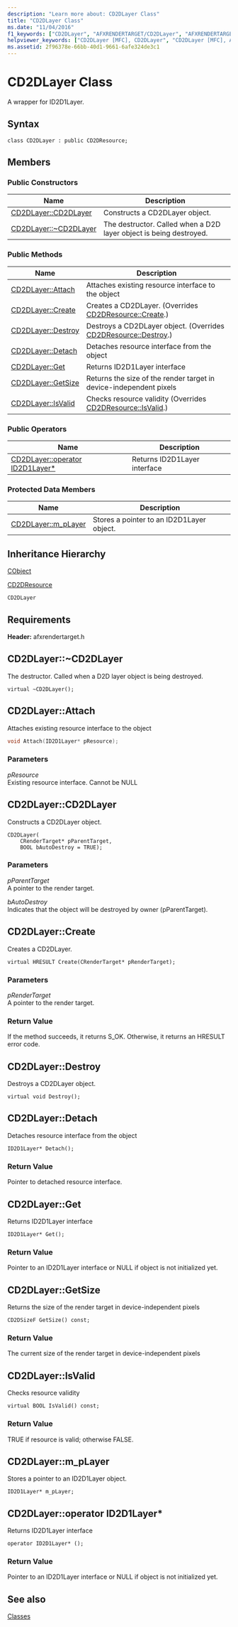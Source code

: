 ```yaml
---
description: "Learn more about: CD2DLayer Class"
title: "CD2DLayer Class"
ms.date: "11/04/2016"
f1_keywords: ["CD2DLayer", "AFXRENDERTARGET/CD2DLayer", "AFXRENDERTARGET/CD2DLayer::CD2DLayer", "AFXRENDERTARGET/CD2DLayer::Attach", "AFXRENDERTARGET/CD2DLayer::Create", "AFXRENDERTARGET/CD2DLayer::Destroy", "AFXRENDERTARGET/CD2DLayer::Detach", "AFXRENDERTARGET/CD2DLayer::Get", "AFXRENDERTARGET/CD2DLayer::GetSize", "AFXRENDERTARGET/CD2DLayer::IsValid", "AFXRENDERTARGET/CD2DLayer::m_pLayer"]
helpviewer_keywords: ["CD2DLayer [MFC], CD2DLayer", "CD2DLayer [MFC], Attach", "CD2DLayer [MFC], Create", "CD2DLayer [MFC], Destroy", "CD2DLayer [MFC], Detach", "CD2DLayer [MFC], Get", "CD2DLayer [MFC], GetSize", "CD2DLayer [MFC], IsValid", "CD2DLayer [MFC], m_pLayer"]
ms.assetid: 2f96378e-66bb-40d1-9661-6afe324de3c1
---
```

# CD2DLayer Class

A wrapper for ID2D1Layer.

## Syntax

```
class CD2DLayer : public CD2DResource;
```

## Members

### Public Constructors

|Name|Description|
|----------|-----------------|
|[CD2DLayer::CD2DLayer](#cd2dlayer)|Constructs a CD2DLayer object.|
|[CD2DLayer::~CD2DLayer](#_dtorcd2dlayer)|The destructor. Called when a D2D layer object is being destroyed.|

### Public Methods

|Name|Description|
|----------|-----------------|
|[CD2DLayer::Attach](#attach)|Attaches existing resource interface to the object|
|[CD2DLayer::Create](#create)|Creates a CD2DLayer. (Overrides [CD2DResource::Create](../../mfc/reference/cd2dresource-class.md#create).)|
|[CD2DLayer::Destroy](#destroy)|Destroys a CD2DLayer object. (Overrides [CD2DResource::Destroy](../../mfc/reference/cd2dresource-class.md#destroy).)|
|[CD2DLayer::Detach](#detach)|Detaches resource interface from the object|
|[CD2DLayer::Get](#get)|Returns ID2D1Layer interface|
|[CD2DLayer::GetSize](#getsize)|Returns the size of the render target in device-independent pixels|
|[CD2DLayer::IsValid](#isvalid)|Checks resource validity (Overrides [CD2DResource::IsValid](../../mfc/reference/cd2dresource-class.md#isvalid).)|

### Public Operators

|Name|Description|
|----------|-----------------|
|[CD2DLayer::operator ID2D1Layer*](#operator_id2d1layer_star)|Returns ID2D1Layer interface|

### Protected Data Members

|Name|Description|
|----------|-----------------|
|[CD2DLayer::m_pLayer](#m_player)|Stores a pointer to an ID2D1Layer object.|

## Inheritance Hierarchy

[CObject](../../mfc/reference/cobject-class.md)

[CD2DResource](../../mfc/reference/cd2dresource-class.md)

`CD2DLayer`

## Requirements

**Header:** afxrendertarget.h

## <a name="_dtorcd2dlayer"></a> CD2DLayer::~CD2DLayer

The destructor. Called when a D2D layer object is being destroyed.

```
virtual ~CD2DLayer();
```

## <a name="attach"></a> CD2DLayer::Attach

Attaches existing resource interface to the object

```cpp
void Attach(ID2D1Layer* pResource);
```

### Parameters

*pResource*<br/>
Existing resource interface. Cannot be NULL

## <a name="cd2dlayer"></a> CD2DLayer::CD2DLayer

Constructs a CD2DLayer object.

```
CD2DLayer(
    CRenderTarget* pParentTarget,
    BOOL bAutoDestroy = TRUE);
```

### Parameters

*pParentTarget*<br/>
A pointer to the render target.

*bAutoDestroy*<br/>
Indicates that the object will be destroyed by owner (pParentTarget).

## <a name="create"></a> CD2DLayer::Create

Creates a CD2DLayer.

```
virtual HRESULT Create(CRenderTarget* pRenderTarget);
```

### Parameters

*pRenderTarget*<br/>
A pointer to the render target.

### Return Value

If the method succeeds, it returns S_OK. Otherwise, it returns an HRESULT error code.

## <a name="destroy"></a> CD2DLayer::Destroy

Destroys a CD2DLayer object.

```
virtual void Destroy();
```

## <a name="detach"></a> CD2DLayer::Detach

Detaches resource interface from the object

```
ID2D1Layer* Detach();
```

### Return Value

Pointer to detached resource interface.

## <a name="get"></a> CD2DLayer::Get

Returns ID2D1Layer interface

```
ID2D1Layer* Get();
```

### Return Value

Pointer to an ID2D1Layer interface or NULL if object is not initialized yet.

## <a name="getsize"></a> CD2DLayer::GetSize

Returns the size of the render target in device-independent pixels

```
CD2DSizeF GetSize() const;
```

### Return Value

The current size of the render target in device-independent pixels

## <a name="isvalid"></a> CD2DLayer::IsValid

Checks resource validity

```
virtual BOOL IsValid() const;
```

### Return Value

TRUE if resource is valid; otherwise FALSE.

## <a name="m_player"></a> CD2DLayer::m_pLayer

Stores a pointer to an ID2D1Layer object.

```
ID2D1Layer* m_pLayer;
```

## <a name="operator_id2d1layer_star"></a> CD2DLayer::operator ID2D1Layer*

Returns ID2D1Layer interface

```
operator ID2D1Layer* ();
```

### Return Value

Pointer to an ID2D1Layer interface or NULL if object is not initialized yet.

## See also

[Classes](../../mfc/reference/mfc-classes.md)
